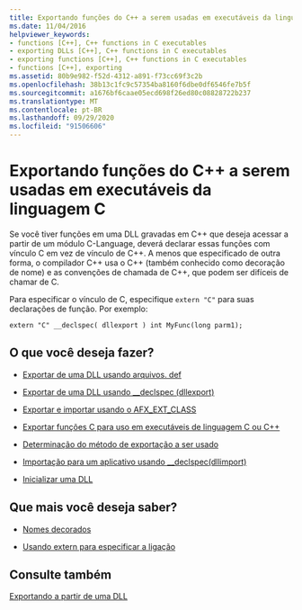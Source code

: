 ```yaml
---
title: Exportando funções do C++ a serem usadas em executáveis da linguagem C
ms.date: 11/04/2016
helpviewer_keywords:
- functions [C++], C++ functions in C executables
- exporting DLLs [C++], C++ functions in C executables
- exporting functions [C++], C++ functions in C executables
- functions [C++], exporting
ms.assetid: 80b9e982-f52d-4312-a891-f73cc69f3c2b
ms.openlocfilehash: 38b13c1fc9c57354ba8160f6dbe0df6546fe7b5f
ms.sourcegitcommit: a1676bf6caae05ecd698f26ed80c08828722b237
ms.translationtype: MT
ms.contentlocale: pt-BR
ms.lasthandoff: 09/29/2020
ms.locfileid: "91506606"
---
```

# <a name="exporting-c-functions-for-use-in-c-language-executables"></a>Exportando funções do C++ a serem usadas em executáveis da linguagem C

Se você tiver funções em uma DLL gravadas em C++ que deseja acessar a partir de um módulo C-Language, deverá declarar essas funções com vínculo C em vez de vínculo de C++. A menos que especificado de outra forma, o compilador C++ usa o C++ (também conhecido como decoração de nome) e as convenções de chamada de C++, que podem ser difíceis de chamar de C.

Para especificar o vínculo de C, especifique `extern "C"` para suas declarações de função. Por exemplo:

```
extern "C" __declspec( dllexport ) int MyFunc(long parm1);
```

## <a name="what-do-you-want-to-do"></a>O que você deseja fazer?

- [Exportar de uma DLL usando arquivos. def](exporting-from-a-dll-using-def-files.md)

- [Exportar de uma DLL usando __declspec (dllexport)](exporting-from-a-dll-using-declspec-dllexport.md)

- [Exportar e importar usando o AFX_EXT_CLASS](exporting-and-importing-using-afx-ext-class.md)

- [Exportar funções C para uso em executáveis de linguagem C ou C++](exporting-c-functions-for-use-in-c-or-cpp-language-executables.md)

- [Determinação do método de exportação a ser usado](determining-which-exporting-method-to-use.md)

- [Importação para um aplicativo usando __declspec(dllimport)](importing-into-an-application-using-declspec-dllimport.md)

- [Inicializar uma DLL](run-time-library-behavior.md#initializing-a-dll)

## <a name="what-do-you-want-to-know-more-about"></a>Que mais você deseja saber?

- [Nomes decorados](reference/decorated-names.md)

- [Usando extern para especificar a ligação](../cpp/extern-cpp.md)

## <a name="see-also"></a>Consulte também

[Exportando a partir de uma DLL](exporting-from-a-dll.md)
